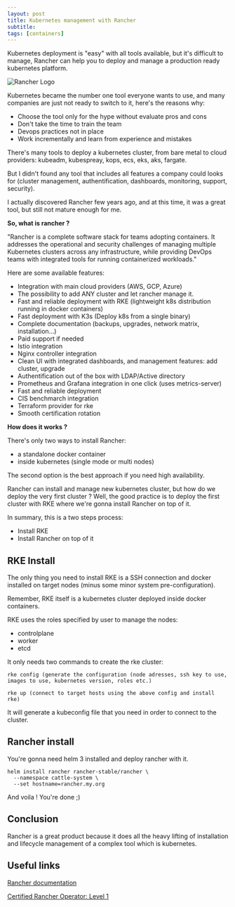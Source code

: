 ```yaml
---
layout: post
title: Kubernetes management with Rancher
subtitle:
tags: [containers]
---
```


Kubernetes deployment is "easy" with all tools available, but it's difficult to manage, Rancher can help you to deploy and manage a production ready kubernetes platform.

![Rancher Logo](https://rancher.com/img/brand-guidelines/assets/logos/png/color/rancher-logo-stacked-color.png)

Kubernetes became the number one tool everyone wants to use, and many companies are just not ready to switch to it, here's the reasons why:

- Choose the tool only for the hype without evaluate pros and cons
- Don't take the time to train the team
- Devops practices not in place
- Work incrementally and learn from experience and mistakes

There's many tools to deploy a kubernetes cluster, from bare metal to cloud providers: kubeadm, kubespreay, kops, ecs, eks, aks, fargate.
 
But I didn't found any tool that includes all features a company could looks for (cluster management, authentification, dashboards, monitoring, support, security).

I actually discovered Rancher few years ago, and at this time, it was a great tool, but still not mature enough for me.

**So, what is rancher ?**

"Rancher is a complete software stack for teams adopting containers. It addresses the operational and security challenges of managing multiple Kubernetes clusters across any infrastructure, while providing DevOps teams with integrated tools for running containerized workloads."

Here are some available features:

- Integration with main cloud providers (AWS, GCP, Azure)
- The possibility to add ANY cluster and let rancher manage it.
- Fast and reliable deployment with RKE (lightweight k8s distribution running in docker containers)
- Fast deployment with K3s (Deploy k8s from a single binary)
- Complete documentation (backups, upgrades, network matrix, installation...)
- Paid support if needed
- Istio integration
- Nginx controller integration
- Clean UI with integrated dashboards, and management features: add cluster, upgrade
- Authentification out of the box with LDAP/Active directory
- Prometheus and Grafana integration in one click (uses metrics-server)
- Fast and reliable deployment
- CIS benchmarch integration
- Terraform provider for rke
- Smooth certification rotation

**How does it works ?**

There's only two ways to install Rancher:

- a standalone docker container
- inside kubernetes (single mode or multi nodes)

The second option is the best approach if you need high availability.

Rancher can install and manage new kubernetes cluster, but how do we deploy the very first cluster ? Well, the good practice is to deploy the first cluster with RKE where we're gonna install Rancher on top of it.

In summary, this is a two steps process:

- Install RKE
- Install Rancher on top of it

## RKE Install

The only thing you need to install RKE is a SSH connection and docker installed on target nodes (minus some minor system pre-configuration). 

Remember, RKE itself is a kubernetes cluster deployed inside docker containers.

RKE uses the roles specified by user to manage the nodes:

- controlplane
- worker
- etcd

It only needs two commands to create the rke cluster:

```
rke config (generate the configuration (node adresses, ssh key to use, images to use, kubernetes version, roles etc.)
```

```
rke up (connect to target hosts using the above config and install rke)
```
It will generate a kubeconfig file that you need in order to connect to the cluster.

## Rancher install

You're gonna need helm 3 installed and deploy rancher with it.

```
helm install rancher rancher-stable/rancher \
  --namespace cattle-system \
  --set hostname=rancher.my.org
```

And voila ! You're done ;)

## Conclusion

Rancher is a great product because it does all the heavy lifting of installation and lifecycle management of a complex tool which is kubernetes.

## Useful links

[Rancher documentation](https://rancher.com/docs/rancher/v2.x/en/)

[Certified Rancher Operator: Level 1](https://academy.rancher.com/courses/course-v1:RANCHER+K101+2019/about)



<script type="application/ld+json">
{
  "@context": "https://schema.org",
  "@type": "NewsArticle",
  "mainEntityOfPage": {
    "@type": "WebPage",
    "@id": "https://ptran32.github.io/2020-07-06-kubernetes-management-with-rancher/"
  },
  "headline": "Kubernetes management with rancher",
  "description": "Introduction to rancher and how to manage a kubernetes cluster with it",
  "image": "https://rancher.com/img/brand-guidelines/assets/logos/png/color/rancher-logo-stacked-color.png",  
  "author": {
    "@type": "Person",
    "name": "Patrice"
  },  
  "publisher": {
    "@type": "Organization",
    "name": "Patrice",
    "logo": {
      "@type": "ImageObject",
      "url": ""
    }
  },
  "datePublished": "2020-07-06",
  "dateModified": "2020-07-06"
}
</script>